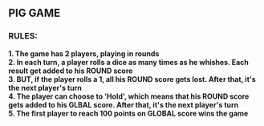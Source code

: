 ## PIG GAME

###  RULES:

**1. The game has 2 players, playing in rounds**  
**2. In each turn, a player rolls a dice as many times as he whishes. Each result get added to his ROUND score**  
**3. BUT, if the player rolls a 1, all his ROUND score gets lost. After that, it's the next player's turn**  
**4. The player can choose to 'Hold', which means that his ROUND score gets added to his GLBAL score. After that, it's the next player's turn**  
**5. The first player to reach 100 points on GLOBAL score wins the game**
